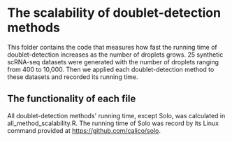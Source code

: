 #  The scalability of doublet-detection methods 

This folder contains the code that measures how fast the running time of doublet-detection increases as the number of droplets grows. 25 synthetic scRNA-seq datasets were generated with the number of droplets ranging from 400 to 10,000. Then we applied each doublet-detection method to these datasets and recorded its running time.

## The functionality of each file

All doublet-detection methods' running time, except Solo, was calculated in all_method_scalability.R. The running time of Solo was record by its Linux command provided at https://github.com/calico/solo. 
